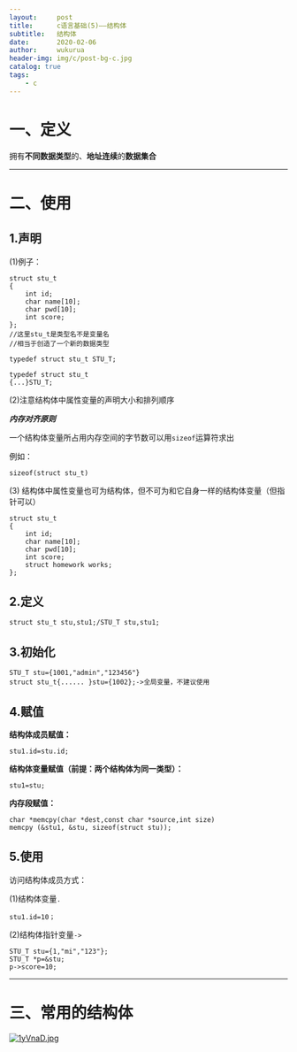 ```yaml
---
layout:     post
title:      c语言基础(5)——结构体
subtitle:   结构体
date:       2020-02-06
author:     wukurua
header-img: img/c/post-bg-c.jpg
catalog: true
tags:
    - c
---
```

# 一、定义 #

拥有**不同数据类型**的、**地址连续**的**数据集合**

----------

# 二、使用 #

## 1.声明 ##
(1)例子：

    struct stu_t
    {
		int id;
		char name[10];
		char pwd[10];
		int score;
	};
	//这里stu_t是类型名不是变量名
	//相当于创造了一个新的数据类型

    typedef struct stu_t STU_T;

    typedef struct stu_t
	{...}STU_T;

(2)注意结构体中属性变量的声明大小和排列顺序

***内存对齐原则***

一个结构体变量所占用内存空间的字节数可以用`sizeof`运算符求出

例如：

    sizeof(struct stu_t)
	
(3) 结构体中属性变量也可为结构体，但不可为和它自身一样的结构体变量（但指针可以）

	struct stu_t
    {
		int id;
		char name[10];
		char pwd[10];
		int score;
		struct homework works;
	};

## 2.定义 ##

	struct stu_t stu,stu1;/STU_T stu,stu1;

## 3.初始化 ##

	STU_T stu={1001,"admin","123456"}
	struct stu_t{...... }stu={1002};->全局变量，不建议使用

## 4.赋值 ##


**结构体成员赋值：**

    stu1.id=stu.id;

**结构体变量赋值（前提：两个结构体为同一类型）：**

	stu1=stu;

**内存段赋值：**

	char *memcpy(char *dest,const char *source,int size)
	memcpy (&stu1, &stu, sizeof(struct stu));


## 5.使用 ##

访问结构体成员方式：

(1)结构体变量`.`

	stu1.id=10；

(2)结构体指针变量`->`
	
	STU_T stu={1,"mi","123"};
	STU_T *p=&stu;
	p->score=10;

----------

# 三、常用的结构体 #
[![1yVnaD.jpg](https://s2.ax1x.com/2020/02/06/1yVnaD.jpg)](https://imgchr.com/i/1yVnaD)



